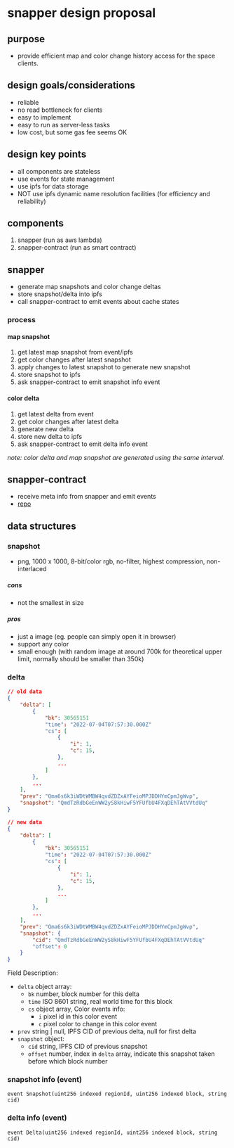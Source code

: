 # snapper design proposal

## purpose

- provide efficient map and color change history access for the space clients.

## design goals/considerations

- reliable
- no read bottleneck for clients
- easy to implement
- easy to run as server-less tasks
- low cost, but some gas fee seems OK

## design key points

- all components are stateless
- use events for state management
- use ipfs for data storage
- NOT use ipfs dynamic name resolution facilities (for efficiency and reliability)

## components

1. snapper (run as aws lambda)
2. snapper-contract (run as smart contract)

## snapper

- generate map snapshots and color change deltas
- store snapshot/delta into ipfs
- call snapper-contract to emit events about cache states

### process

#### map snapshot

1. get latest map snapshot from event/ipfs
2. get color changes after latest snapshot
3. apply changes to latest snapshot to generate new snapshot
4. store snapshot to ipfs
5. ask snapper-contract to emit snapshot info event

#### color delta

1. get latest delta from event
2. get color changes after latest delta
3. generate new delta
4. store new delta to ipfs
5. ask snapper-contract to emit delta info event

_note: color delta and map snapshot are generated using the same interval._

## snapper-contract

- receive meta info from snapper and emit events
- [repo](https://github.com/thematters/contracts/tree/develop/src/Snapper)

## data structures

### snapshot

- png, 1000 x 1000, 8-bit/color rgb, no-filter, highest compression, non-interlaced

##### cons

- not the smallest in size

##### pros

- just a image (eg. people can simply open it in browser)
- support any color
- small enough (with random image at around 700k for theoretical upper limit, normally should be smaller than 350k)

### delta

```json
// old data
{
    "delta": [
        {
            "bk": 30565151
            "time": "2022-07-04T07:57:30.000Z"
            "cs": [
                {
                    "i": 1,
                    "c": 15,
                },
                ...
            ]
        },
        ...
    ],
    "prev": "Qma6s6k3iWDtWMBW4qvdZDZxAYFeioMPJDDHYmCpmJgWvp",
    "snapshot": "QmdTzRdbGeEnWW2yS8kHiwF5YFUfbU4FXqDEhTAtVVtdUq"
}

// new data
{
    "delta": [
        {
            "bk": 30565151
            "time": "2022-07-04T07:57:30.000Z"
            "cs": [
                {
                    "i": 1,
                    "c": 15,
                },
                ...
            ]
        },
        ...
    ],
    "prev": "Qma6s6k3iWDtWMBW4qvdZDZxAYFeioMPJDDHYmCpmJgWvp",
    "snapshot": {
	    "cid": "QmdTzRdbGeEnWW2yS8kHiwF5YFUfbU4FXqDEhTAtVVtdUq"
	    "offset": 0
    }
}
```

Field Description:

- `delta` object array:
  - `bk` number, block number for this delta
  - `time` ISO 8601 string, real world time for this block
  - `cs` object array, Color events info:
    - `i` pixel id in this color event
    - `c` pixel color to change in this color event
- `prev` string | null, IPFS CID of previous delta, null for first delta
- `snapshot` object:
  - `cid` string, IPFS CID of previous snapshot
  - `offset` number, index in `delta` array, indicate this snapshot taken before which block number

### snapshot info (event)

```
event Snapshot(uint256 indexed regionId, uint256 indexed block, string cid)
```

### delta info (event)

```
event Delta(uint256 indexed regionId, uint256 indexed block, string cid)
```
